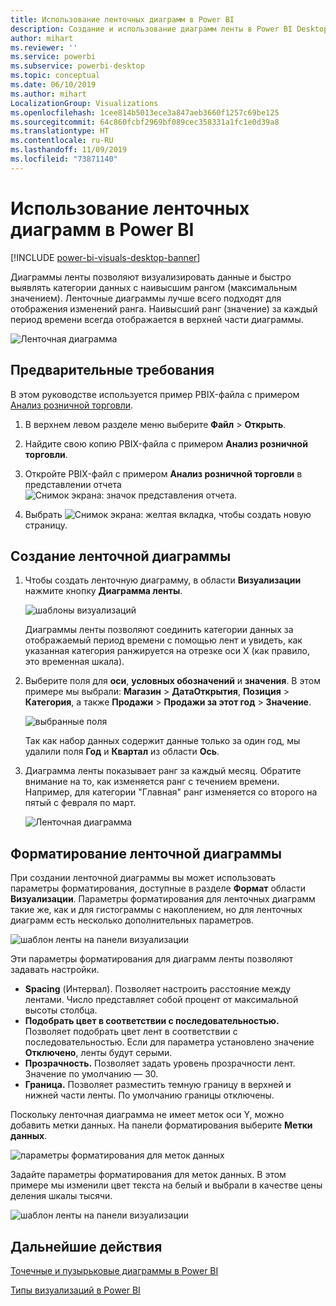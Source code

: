 ```yaml
---
title: Использование ленточных диаграмм в Power BI
description: Создание и использование диаграмм ленты в Power BI Desktop
author: mihart
ms.reviewer: ''
ms.service: powerbi
ms.subservice: powerbi-desktop
ms.topic: conceptual
ms.date: 06/10/2019
ms.author: mihart
LocalizationGroup: Visualizations
ms.openlocfilehash: 1cee814b5013ece3a847aeb3660f1257c69be125
ms.sourcegitcommit: 64c860fcbf2969bf089cec358331a1fc1e0d39a8
ms.translationtype: HT
ms.contentlocale: ru-RU
ms.lasthandoff: 11/09/2019
ms.locfileid: "73871140"
---
```

# <a name="use-ribbon-charts-in-power-bi"></a>Использование ленточных диаграмм в Power BI

[!INCLUDE [power-bi-visuals-desktop-banner](../includes/power-bi-visuals-desktop-banner.md)]

Диаграммы ленты позволяют визуализировать данные и быстро выявлять категории данных с наивысшим рангом (максимальным значением). Ленточные диаграммы лучше всего подходят для отображения изменений ранга. Наивысший ранг (значение) за каждый период времени всегда отображается в верхней части диаграммы. 

![Ленточная диаграмма](media/desktop-ribbon-charts/ribbon-charts-01.png)

## <a name="prerequisites"></a>Предварительные требования

В этом руководстве используется пример PBIX-файла с примером [Анализ розничной торговли](https://download.microsoft.com/download/9/6/D/96DDC2FF-2568-491D-AAFA-AFDD6F763AE3/Retail%20Analysis%20Sample%20PBIX.pbix).

1. В верхнем левом разделе меню выберите **Файл** > **Открыть**.
   
2. Найдите свою копию PBIX-файла с примером **Анализ розничной торговли**.

1. Откройте PBIX-файл с примером **Анализ розничной торговли** в представлении отчета ![Снимок экрана: значок представления отчета](media/power-bi-visualization-kpi/power-bi-report-view.png).

1. Выбрать ![Снимок экрана: желтая вкладка,](media/power-bi-visualization-kpi/power-bi-yellow-tab.png) чтобы создать новую страницу.

## <a name="create-a-ribbon-chart"></a>Создание ленточной диаграммы

1. Чтобы создать ленточную диаграмму, в области **Визуализации** нажмите кнопку **Диаграмма ленты**.

    ![шаблоны визуализаций](media/desktop-ribbon-charts/power-bi-template.png)

    Диаграммы ленты позволяют соединить категории данных за отображаемый период времени с помощью лент и увидеть, как указанная категория ранжируется на отрезке оси X (как правило, это временная шкала).

2. Выберите поля для **оси**, **условных обозначений** и **значения**.  В этом примере мы выбрали: **Магазин** > **ДатаОткрытия**, **Позиция** > **Категория**, а также **Продажи** > **Продажи за этот год** > **Значение**.  

    ![выбранные поля](media/desktop-ribbon-charts/power-bi-ribbon-values.png)

    Так как набор данных содержит данные только за один год, мы удалили поля **Год** и **Квартал** из области **Ось**.

3. Диаграмма ленты показывает ранг за каждый месяц. Обратите внимание на то, как изменяется ранг с течением времени. Например, для категории "Главная" ранг изменяется со второго на пятый с февраля по март.

    ![Ленточная диаграмма](media/desktop-ribbon-charts/power-bi-ribbon.png)

## <a name="format-a-ribbon-chart"></a>Форматирование ленточной диаграммы
При создании ленточной диаграммы вы может использовать параметры форматирования, доступные в разделе **Формат** области **Визуализации**. Параметры форматирования для ленточных диаграмм такие же, как и для гистограммы с накоплением, но для ленточных диаграмм есть несколько дополнительных параметров.

![шаблон ленты на панели визуализации](media/desktop-ribbon-charts/power-bi-format-ribbon.png)

Эти параметры форматирования для диаграмм ленты позволяют задавать настройки.

* **Spacing** (Интервал). Позволяет настроить расстояние между лентами. Число представляет собой процент от максимальной высоты столбца.
* **Подобрать цвет в соответствии с последовательностью.** Позволяет подобрать цвет лент в соответствии с последовательностью. Если для параметра установлено значение **Отключено**, ленты будут серыми.
* **Прозрачность.** Позволяет задать уровень прозрачности лент. Значение по умолчанию — 30.
* **Граница.** Позволяет разместить темную границу в верхней и нижней части ленты. По умолчанию границы отключены.

Поскольку ленточная диаграмма не имеет меток оси Y, можно добавить метки данных. На панели форматирования выберите **Метки данных**. 

![параметры форматирования для меток данных](media/desktop-ribbon-charts/power-bi-labels.png)

Задайте параметры форматирования для меток данных. В этом примере мы изменили цвет текста на белый и выбрали в качестве цены деления шкалы тысячи.

![шаблон ленты на панели визуализации](media/desktop-ribbon-charts/power-bi-data-labels.png)

## <a name="next-steps"></a>Дальнейшие действия

[Точечные и пузырьковые диаграммы в Power BI](power-bi-visualization-scatter.md)

[Типы визуализаций в Power BI](power-bi-visualization-types-for-reports-and-q-and-a.md)
